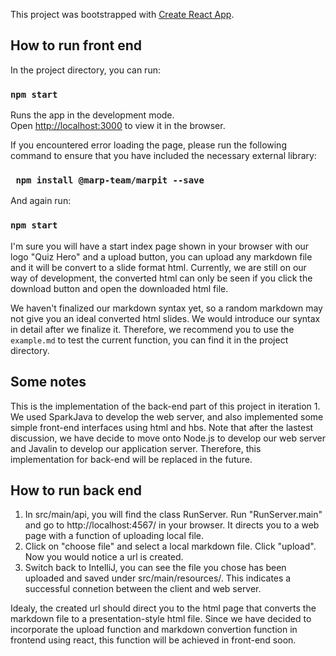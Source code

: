 This project was bootstrapped with [Create React App](https://github.com/facebook/create-react-app).

## How to run front end

In the project directory, you can run:

### `npm start`

Runs the app in the development mode.<br />
Open [http://localhost:3000](http://localhost:3000) to view it in the browser.

If you encountered error loading the page, please run the following command to ensure that you have included the necessary external library:

### ` npm install @marp-team/marpit --save`

And again run:

### `npm start`

I'm sure you will have a start index page shown in your browser with our logo "Quiz Hero" and a upload button, you can upload any markdown file and it will be convert to a slide format html. Currently, we are still on our way of development, the converted html can only be seen if you click the download button and open the downloaded html file.

We haven't finalized our markdown syntax yet, so a random markdown may not give you an ideal converted html slides. We would introduce our syntax in detail after we finalize it. Therefore, we recommend you to use the `example.md` to test the current function, you can find it in the project directory.

## Some notes

This is the implementation of the back-end part of this project in iteration 1. We used SparkJava to develop the web server, and also implemented some simple front-end interfaces using html and hbs. Note that after the lastest discussion, we have decide to move onto Node.js to develop our web server and Javalin to develop our application server. Therefore, this implementation for back-end will be replaced in the future.

## How to run back end

1. In src/main/api, you will find the class RunServer. Run "RunServer.main" and go to http://localhost:4567/ in your browser. It directs you to a web page with a function of uploading local file.
2. Click on "choose file" and select a local markdown file. Click "upload". Now you would notice a url is created.
3. Switch back to IntelliJ, you can see the file you chose has been uploaded and saved under src/main/resources/. This indicates a successful connetion between the client and web server.

Idealy, the created url should direct you to the html page that converts the markdown file to a presentation-style html file. Since we have decided to incorporate the upload function and markdown convertion function in frontend using react, this function will be achieved in front-end soon.
